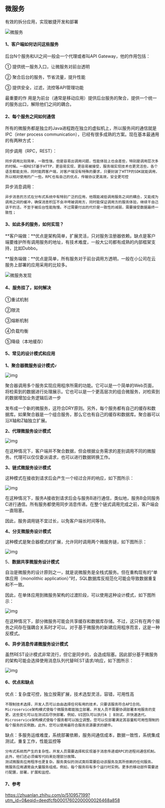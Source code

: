 ## 微服务

有效的拆分应用，实现敏捷开发和部署

![微服务](https://pic1.zhimg.com/80/v2-98875c4763fdac25b0f67f9f557a3fc8_1440w.webp)

#### 1、客户端如何访问这些服务

后台N个服务和UI之间一般会一个代理或者叫API Gateway，他的作用包括：

① 提供统一服务入口，让微服务对前台透明

② 聚合后台的服务，节省流量，提升性能

③ 提供安全，过滤，流控等API管理功能

最重要的作 用是为前台（通常是移动应用）提供后台服务的聚合，提供一个统一的服务出口，解除他们之间的耦合。

#### 2、每个服务之间如何通信

所有的微服务都是独立的Java进程跑在独立的虚拟机上，所以服务间的通信就是IPC（inter process communication），已经有很多成熟的方案。现在基本最通用的有两种方式：

同步调用（RPC，REST）：

```
同步调用比较简单，一致性强，但是容易出调用问题，性能体验上也会差些，特别是调用层次多的时候。一般REST基于HTTP，更容易实现，更容易被接受，服务端实现技术也更灵活些，各个语言都能支持，同时能跨客户端，对客户端没有特殊的要求，只要封装了HTTP的SDK就能调用，所以相对使用的广一些。RPC也有自己的优点，传输协议更高效，安全更可控
```

异步消息调用：

```
异步消息的方式在分布式系统中有特别广泛的应用，他既能减低调用服务之间的耦合，又能成为调用之间的缓冲，确保消息积压不会冲垮被调用方，同时能保证调用方的服务体验，继续干自己该干的活，不至于被后台性能拖慢。不过需要付出的代价是一致性的减弱，需要接受数据最终一致性；
```

#### 3、如此多的服务，如何实现？

**客户端做：**优点是架构简单，扩展灵活，只对服务注册器依赖。缺点是客户端要维护所有调用服务的地址，有技术难度，一般大公司都有成熟的内部框架支持，比如Dubbo。

**服务端做：**优点是简单，所有服务对于前台调用方透明，一般在小公司在云服务上部署的应用采用的比较多。

![微服务发现](https://pic4.zhimg.com/80/v2-d8e6d2d496ada2a8e0d5487003e90ba7_1440w.webp)

#### 4、服务挂了，如何解决

①重试机制

②限流

③熔断机制

④负载均衡

⑤降级（本地缓存）

#### 5、常见的设计模式和应用

**1、聚合器微服务设计模式**v



![img](https://pic4.zhimg.com/80/v2-8631f380794928d9b98fedf7be8ffdab_1440w.webp)

聚合器调用多个服务实现应用程序所需的功能。它可以是一个简单的Web页面，将检索到的数据进行处理展示。它也可以是一个更高层次的组合微服务，对检索到的数据增加业务逻辑后进一步

发布成一个新的微服务，这符合DRY原则。另外，每个服务都有自己的缓存和数据库。如果聚合器是一个组合服务，那么它也有自己的缓存和数据库。聚合器可以沿X轴和Z轴独立扩展。

**2、代理微服务设计模式**



![img](https://pic3.zhimg.com/80/v2-20bc7429847c7670d7965837992afdde_1440w.webp)



在这种情况下，客户端并不聚合数据，但会根据业务需求的差别调用不同的微服务。代理可以仅仅委派请求，也可以进行数据转换工作。

**3、链式微服务设计模式**

这种模式在接收到请求后会产生一个经过合并的响应，如下图所示：



![img](https://pic3.zhimg.com/80/v2-8efdb51b81354c4e49e307eb6f3ada3e_1440w.webp)



在这种情况下，服务A接收到请求后会与服务B进行通信，类似地，服务B会同服务C进行通信。所有服务都使用同步消息传递。在整个链式调用完成之前，客户端会一直阻塞。

因此，服务调用链不宜过长，以免客户端长时间等待。

**4、分支微服务设计模式**

这种模式是聚合器模式的扩展，允许同时调用两个微服务链，如下图所示：



![img](https://pic3.zhimg.com/80/v2-abfadf45e0a1a8a0e820ae252502d312_1440w.webp)

5、**数据共享微服务设计模式**

自治是微服务的设计原则之一，就是说微服务是全栈式服务。但在重构现有的“单体应用（monolithic application）”时，SQL数据库反规范化可能会导致数据重复和不一致。

因此，在单体应用到微服务架构的过渡阶段，可以使用这种设计模式，如下图所示：



![img](https://pic2.zhimg.com/80/v2-e236e03da04bb47f864b711fd461130d_1440w.webp)

在这种情况下，部分微服务可能会共享缓存和数据库存储。不过，这只有在两个服务之间存在强耦合关系时才可以。对于基于微服务的新建应用程序而言，这是一种反模式。

**6、异步消息传递微服务设计模式**

虽然REST设计模式非常流行，但它是同步的，会造成阻塞。因此部分基于微服务的架构可能会选择使用消息队列代替REST请求/响应，如下图所示：

![img](https://pic3.zhimg.com/80/v2-92df10a937cb8090ffb6d0096f70b56e_1440w.webp)



#### 6、优点和缺点

优点：复杂度可控，独立按需扩展，技术选型灵活，容错，可用性高

```
不限制技术选择，开发人员可以自由选择任何有用的技术，只要该服务符合API合同。
Microservice架构模式使每个微服务都能独立部署。开发人员不需要协调部署本地服务的变更。这些变化可以在测试后尽快部署。例如，UI团队可以执行A | B测试，并快速迭代。
Microservice架构模式使每个服务都可以独立调整。您可以仅部署满足其容量和可用性限制的每个服务的实例数。此外，您可以使用最符合服务资源要求的硬件。
```



缺点：多服务运维难度，系统部署依赖，服务间通信成本，数据一致性，系统集成测试，重复工作，性能监控等

```
分布式系统而产生的复杂性。开发人员需要选择和实现基于消息传递或RPC的进程间通信机制。此外，他们还必须编写代码来处理部分故障。
测试微服务应用程序也更复杂。服务类似的测试类将需要启动该服务及其所依赖的任何服务。
微服务应用通常由大量服务组成。例如，每个服务将有多个运行时实例。更多的移动部件需要进行配置，部署，扩展和监控。
```



#### 7、参考

https://zhuanlan.zhihu.com/p/510957199?utm_id=0&eqid=deedfcfb00017602000000026468a858